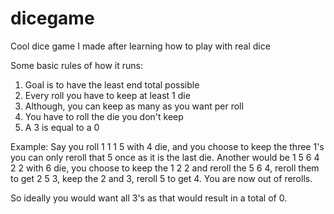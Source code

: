 # dicegame
Cool dice game I made after learning how to play with real dice


Some basic rules of how it runs:
  1. Goal is to have the least end total possible
  2. Every roll you have to keep at least 1 die
  3. Although, you can keep as many as you want per roll
  4. You have to roll the die you don't keep
  5. A 3 is equal to a 0
  
Example:
  Say you roll 1 1 1 5 with 4 die, and you choose to keep the three 1's
  you can only reroll that 5 once as it is the last die.
  Another would be 1 5 6 4 2 2 with 6 die, you choose to keep the 1 2 2
  and reroll the 5 6 4, reroll them to get 2 5 3, keep the 2 and 3, reroll
  5 to get 4. You are now out of rerolls.
  
  So ideally you would want all 3's as that would result in a total of 0.
  
